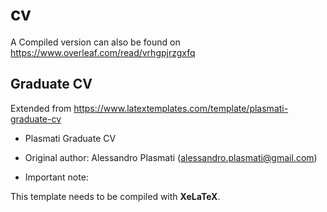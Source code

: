 # cv

A Compiled version can also be found on https://www.overleaf.com/read/vrhgpjrzgxfq

Graduate CV
------------


Extended from  https://www.latextemplates.com/template/plasmati-graduate-cv 

- Plasmati Graduate CV

- Original author:
 Alessandro Plasmati (alessandro.plasmati@gmail.com)

- Important note:

 This template needs to be compiled with **XeLaTeX**.

